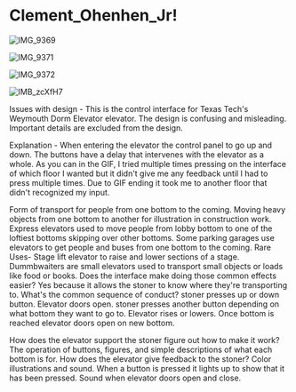 # Clement_Ohenhen_Jr!

![IMG_9369](https://user-images.githubusercontent.com/58869775/193736902-dd8ba44d-1fd9-41f4-8dff-c17e14330ab5.jpg)

![IMG_9371](https://user-images.githubusercontent.com/58869775/193736925-08a8bea3-ff07-4a1a-a1d9-badddc2fbce9.jpg)

![IMG_9372](https://user-images.githubusercontent.com/58869775/193736942-0136a37e-1dd1-4342-b73c-b7a3e1b133a5.jpg)

![IMB_zcXfH7](https://user-images.githubusercontent.com/58869775/193737375-3747de04-b49b-4373-8ecc-9bb982ab2680.gif)


Issues with design - This is the control interface for Texas Tech's Weymouth Dorm Elevator elevator. The design is confusing and misleading. Important details are excluded from the design.

Explanation - When entering the elevator the control panel to go up and down. The buttons have a delay that intervenes with the elevator as a whole. As you can in the GIF, I tried multiple times pressing on the interface of which floor I wanted but it didn't give me any feedback until I had to press multiple times. Due to GIF ending it took me to another floor that didn't recognized my input.


Form of transport for people from one bottom to the coming.
Moving heavy objects from one bottom to another for illustration in construction work.
Express elevators used to move people from lobby bottom to one of the loftiest bottoms skipping over other bottoms.
Some parking garages use elevators to get people and buses from one bottom to the coming.
Rare Uses-
Stage lift elevator to raise and lower sections of a stage.
Dummbwaiters are small elevators used to transport small objects or loads like food or books.
Does the interface make doing those common effects easier? Yes because it allows the stoner to know where they're transporting to.
What's the common sequence of conduct? stoner presses up or down button. Elevator doors open. stoner presses another button depending on what bottom they want to go to. Elevator rises or lowers. Once bottom is reached elevator doors open on new bottom.

How does the elevator support the stoner figure out how to make it work? The operation of buttons, figures, and simple descriptions of what each bottom is for.
How does the elevator give feedback to the stoner? Color illustrations and sound. When a button is pressed it lights up to show that it has been pressed. Sound when elevator doors open and close.

